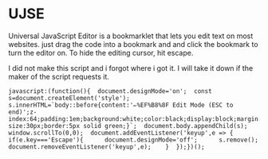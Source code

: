 # UJSE
Universal JavaScript Editor is a bookmarklet that lets you edit text on most websites. just drag the code into a bookmark and and click the bookmark to turn the editor on. To hide the editing cursor, hit escape.

I did not make this script and i forgot where i got it. I will take it down if the maker of the script requests it.

```javascript;
javascript:(function(){  document.designMode='on';  const s=document.createElement('style');  s.innerHTML=`body::before{content:'✏%EF%B8%8F Edit Mode (ESC to end)';z-index:64;padding:1em;background:white;color:black;display:block;margin:1em;font-size:30px;border:5px solid green;}`;  document.body.appendChild(s);  window.scrollTo(0,0);  document.addEventListener('keyup',e => {    if(e.key==='Escape'){      document.designMode='off';      s.remove();      document.removeEventListener('keyup',e);    }  });})();
```
